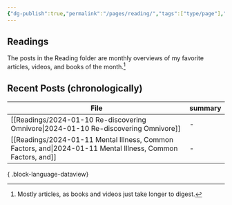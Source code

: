 ```yaml
---
{"dg-publish":true,"permalink":"/pages/reading/","tags":["type/page"],"created":"2024-01-09T07:58:04.510-08:00","updated":"2024-01-11T11:11:14.000-08:00"}
---
```


## Readings
The posts in the Reading folder are monthly overviews of my favorite articles, videos, and books of the month.[^1] 

## Recent Posts (chronologically)
| File                                                                                                           | summary |
| -------------------------------------------------------------------------------------------------------------- | ------- |
| [[Readings/2024-01-10 Re-discovering Omnivore\|2024-01-10 Re-discovering Omnivore]]                         | \-      |
| [[Readings/2024-01-11 Mental Illness, Common Factors, and\|2024-01-11 Mental Illness, Common Factors, and]] | \-      |

{ .block-language-dataview}



[^1]: Mostly articles, as books and videos just take longer to digest. 